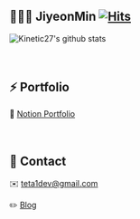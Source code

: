 ## 👩🏻‍💻 JiyeonMin [![Hits](https://hits.seeyoufarm.com/api/count/incr/badge.svg?url=https%3A%2F%2Fgithub.com%2Fichbinmin2%2Fhit-counter&count_bg=%239589D1&title_bg=%23555555&icon=&icon_color=%23E7E7E7&title=hits&edge_flat=false)](https://hits.seeyoufarm.com)
![Kinetic27's github stats](https://github-readme-stats.vercel.app/api?username=ichbinmin2&show_icons=true&theme=dark) <br/><br/><br/>


## ⚡️ Portfolio
📂 [Notion Portfolio](https://www.notion.so/Frontend-Developer-Min-Jiyeon-dfe3e06c458b4adfae57e0042351cfe1) <br/><br/><br/>

## 📌 Contact
✉️ [teta1dev@gmail.com](teta1dev@gmail.com)

✏️ [Blog](https://velog.io/@ichbinmin2)
